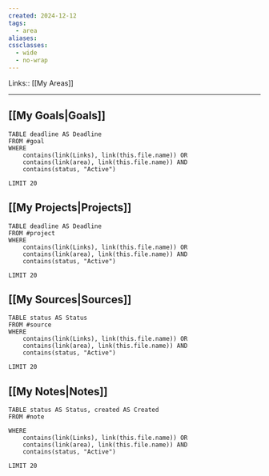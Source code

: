 ```yaml
---
created: 2024-12-12
tags:
  - area
aliases: 
cssclasses:
  - wide
  - no-wrap
---
```

Links:: [[My Areas]]

---


## [[My Goals|Goals]]

```dataview
TABLE deadline AS Deadline
FROM #goal  
WHERE 
	contains(link(Links), link(this.file.name)) OR
	contains(link(area), link(this.file.name)) AND
	contains(status, "Active")

LIMIT 20
```

## [[My Projects|Projects]]

```dataview
TABLE deadline AS Deadline
FROM #project 
WHERE 
	contains(link(Links), link(this.file.name)) OR
	contains(link(area), link(this.file.name)) AND
	contains(status, "Active")

LIMIT 20
```

## [[My Sources|Sources]]

```dataview
TABLE status AS Status
FROM #source 
WHERE 
	contains(link(Links), link(this.file.name)) OR
	contains(link(area), link(this.file.name)) AND
	contains(status, "Active")

LIMIT 20
```

## [[My Notes|Notes]]

```dataview
TABLE status AS Status, created AS Created
FROM #note

WHERE 
	contains(link(Links), link(this.file.name)) OR
	contains(link(area), link(this.file.name)) AND
	contains(status, "Active")

LIMIT 20
```




